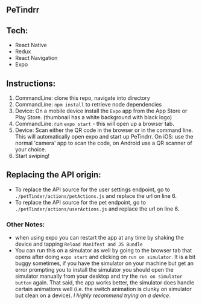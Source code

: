 ## PeTindrr


## Tech:
*  React Native
*  Redux
*  React Navigation
*  Expo


## Instructions:
1.  CommandLine: clone this repo, navigate into directory
2.  CommandLine: `npm install` to retrieve node dependencies
3.  Device: On a mobile device install the `Expo` app from the App Store or Play Store.  (thumbnail has a white background with black logo)
4.  CommandLine: run `expo start` - this will open up a browser tab.  
5.  Device:  Scan either the QR code in the browser or in the command line.  This will automatically open expo and start up PeTindrr.  On iOS: use the normal 'camera' app to scan the code, on Android use a QR scanner of your choice.
6.  Start swiping!

## Replacing the API origin:
*  To replace the API source for the user settings endpoint, go to `./petTinder/actions/petActions.js` and replace the url on line 6.
*  To replace the API source for the pet endpoint, go to `./petTinder/actions/userActions.js` and replace the url on line 6.


### Other Notes:
* when using expo you can restart the app at any time by shaking the device and tapping `Reload Manifest and JS Bundle`
* You can run this on a simulator as well by going to the browser tab that opens after doing `expo start` and clicking on `run on simulator`.  It is a bit buggy sometimes, if you have the simulator on your machine but get an error prompting you to install the simulator you should open the simulator manually from your desktop and try the `run on simulator button` again.  That said, the app works better, the simulator does handle certain animations well (i.e. the switch animation is clunky on simulator but clean on a device).  *I highly recommend trying on a device*.
